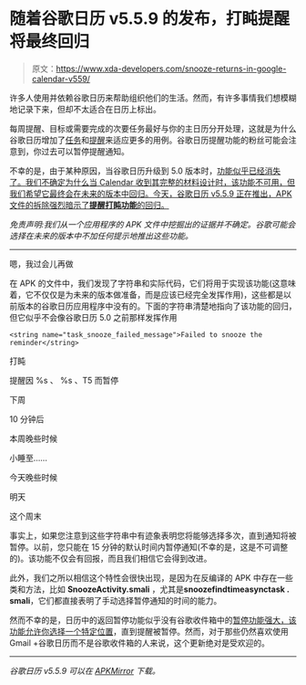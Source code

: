 # 随着谷歌日历 v5.5.9 的发布，打盹提醒将最终回归

> 原文：<https://www.xda-developers.com/snooze-returns-in-google-calendar-v559/>

许多人使用并依赖谷歌日历来帮助组织他们的生活。然而，有许多事情我们想模糊地记录下来，但却不太适合在日历上标出。

每周提醒、目标或需要完成的次要任务最好与你的主日历分开处理，这就是为什么谷歌日历增加了[任务](https://support.google.com/calendar/answer/106237?hl=en)和[提醒](https://support.google.com/calendar/answer/6285327?co=GENIE.Platform%3DAndroid&hl=en)来适应更多的用例。谷歌日历提醒功能的粉丝可能会注意到，你过去可以暂停提醒通知。

不幸的是，由于某种原因，当谷歌日历升级到 5.0 版本时，[功能似乎已经消失了。我们不确定为什么当 Calendar 收到其完整的材料设计时，该功能不可用，但我们希望它最终会在未来的版本中回归。今天，谷歌日历 v5.5.9 正在推出，APK 文件的拆除强烈暗示了**提醒打盹功能**的回归。](https://www.reddit.com/r/androidapps/comments/2lhm9f/new_google_calendar_50_app_removed_the_snooze/)

*免责声明:我们从一个应用程序的 APK 文件中挖掘出的证据并不确定。谷歌可能会选择在未来的版本中不加任何提示地推出这些功能。*

* * *

嗯，我过会儿再做

在 APK 的文件中，我们发现了字符串和实际代码，它们将用于实现该功能(这意味着，它不仅仅是为未来的版本做准备，而是应该已经完全发挥作用)，这些都是以前版本的谷歌日历应用程序中没有的。下面的字符串清楚地指向了该功能的回归，但它似乎不会像谷歌日历 5.0 之前那样发挥作用

`<string name="task_snooze_failed_message">Failed to snooze the reminder</string>`

<string name="task_snooze_label">打盹</string>

<string name="task_snooze_message" formatted="false">提醒因 <g example="Today">%s</g> 、 <g example="11:20am">%s</g> 、T5 而暂停</string>

<string name="task_snooze_next_week">下周</string>

<string name="task_snooze_short">10 分钟后</string>

本周晚些时候

<string name="task_snooze_title">小睡至……</string>

<string name="task_snooze_today">今天晚些时候</string>

<string name="task_snooze_tomorrow">明天</string>

<string name="task_snooze_weekend">这个周末</string>

事实上，如果您注意到这些字符串中有迹象表明您将能够选择多次，直到通知将被暂停。以前，您只能在 15 分钟的默认时间内暂停通知(不幸的是，这是不可调整的)。该功能不仅会有回报，而且我们相信它会得到改进。

此外，我们之所以相信这个特性会很快出现，是因为在反编译的 APK 中存在一些类和方法，比如 **SnoozeActivity.smali** ，尤其是**snoozefindtimeasynctask . smali**，它们都直接表明了手动选择暂停通知的时间的能力。

然而不幸的是，日历中的返回暂停功能似乎没有谷歌收件箱中的[暂停功能强大，该功能允许你选择一个](https://gmail.googleblog.com/2015/01/snooze-in-inbox-because-not-everything.html)[特定位置](https://support.google.com/inbox/answer/6067583?hl=en)，直到提醒被暂停。然而，对于那些仍然喜欢使用 Gmail +谷歌日历而不是谷歌收件箱的人来说，这个更新绝对是受欢迎的。

* * *

*谷歌日历 v5.5.9 可以在 [APKMirror](http://www.apkmirror.com/apk/google-inc/calendar/calendar-5-5-9-125657303-release-release/) 下载。*